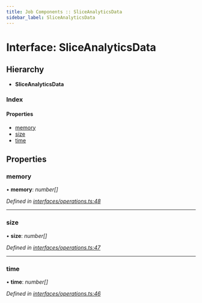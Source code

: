 ```yaml
---
title: Job Components :: SliceAnalyticsData
sidebar_label: SliceAnalyticsData
---
```


# Interface: SliceAnalyticsData

## Hierarchy

* **SliceAnalyticsData**

### Index

#### Properties

* [memory](sliceanalyticsdata.md#memory)
* [size](sliceanalyticsdata.md#size)
* [time](sliceanalyticsdata.md#time)

## Properties

###  memory

• **memory**: *number[]*

*Defined in [interfaces/operations.ts:48](https://github.com/terascope/teraslice/blob/e480fc67/packages/job-components/src/interfaces/operations.ts#L48)*

___

###  size

• **size**: *number[]*

*Defined in [interfaces/operations.ts:47](https://github.com/terascope/teraslice/blob/e480fc67/packages/job-components/src/interfaces/operations.ts#L47)*

___

###  time

• **time**: *number[]*

*Defined in [interfaces/operations.ts:46](https://github.com/terascope/teraslice/blob/e480fc67/packages/job-components/src/interfaces/operations.ts#L46)*

